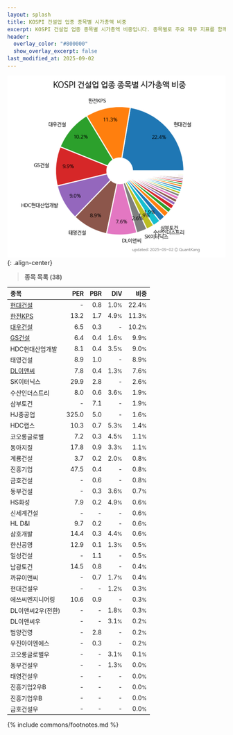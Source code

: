 ```yaml
---
layout: splash
title: KOSPI 건설업 업종 종목별 시가총액 비중
excerpt: KOSPI 건설업 업종 종목별 시가총액 비중입니다. 종목별로 주요 재무 지표를 함께 표시합니다.
header:
  overlay_color: "#800000"
  show_overlay_excerpt: false
last_modified_at: 2025-09-02
---
```



![KOSPI 건설업 업종 종목별 시가총액 비중](/stats/sector/images/kospi_업종_건설업_종목.png){: .align-center}


> **종목 목록 (38)**<a id="list"></a>

| **종목** | **PER** | **PBR** | **DIV** | **비중** |
| :------- | ------: | ------: | ------: | -------: |
| [현대건설](/000720/) | - | 0.8 | 1.0<small>%</small> | 22.4<small>%</small> |
| [한전KPS](/051600/) | 13.2 | 1.7 | 4.9<small>%</small> | 11.3<small>%</small> |
| [대우건설](/047040/) | 6.5 | 0.3 | - | 10.2<small>%</small> |
| [GS건설](/006360/) | 6.4 | 0.4 | 1.6<small>%</small> | 9.9<small>%</small> |
| HDC현대산업개발 | 8.1 | 0.4 | 3.5<small>%</small> | 9.0<small>%</small> |
| 태영건설 | 8.9 | 1.0 | - | 8.9<small>%</small> |
| [DL이앤씨](/375500/) | 7.8 | 0.4 | 1.3<small>%</small> | 7.6<small>%</small> |
| SK이터닉스 | 29.9 | 2.8 | - | 2.6<small>%</small> |
| 수산인더스트리 | 8.0 | 0.6 | 3.6<small>%</small> | 1.9<small>%</small> |
| 삼부토건 | - | 7.1 | - | 1.9<small>%</small> |
| HJ중공업 | 325.0 | 5.0 | - | 1.6<small>%</small> |
| HDC랩스 | 10.3 | 0.7 | 5.3<small>%</small> | 1.4<small>%</small> |
| 코오롱글로벌 | 7.2 | 0.3 | 4.5<small>%</small> | 1.1<small>%</small> |
| 동아지질 | 17.8 | 0.9 | 3.3<small>%</small> | 1.1<small>%</small> |
| 계룡건설 | 3.7 | 0.2 | 2.0<small>%</small> | 0.8<small>%</small> |
| 진흥기업 | 47.5 | 0.4 | - | 0.8<small>%</small> |
| 금호건설 | - | 0.6 | - | 0.8<small>%</small> |
| 동부건설 | - | 0.3 | 3.6<small>%</small> | 0.7<small>%</small> |
| HS화성 | 7.9 | 0.2 | 4.9<small>%</small> | 0.6<small>%</small> |
| 신세계건설 | - | - | - | 0.6<small>%</small> |
| HL D&I | 9.7 | 0.2 | - | 0.6<small>%</small> |
| 삼호개발 | 14.4 | 0.3 | 4.4<small>%</small> | 0.6<small>%</small> |
| 한신공영 | 12.9 | 0.1 | 1.3<small>%</small> | 0.5<small>%</small> |
| 일성건설 | - | 1.1 | - | 0.5<small>%</small> |
| 남광토건 | 14.5 | 0.8 | - | 0.4<small>%</small> |
| 까뮤이앤씨 | - | 0.7 | 1.7<small>%</small> | 0.4<small>%</small> |
| 현대건설우 | - | - | 1.2<small>%</small> | 0.3<small>%</small> |
| 에쓰씨엔지니어링 | 10.6 | 0.9 | - | 0.3<small>%</small> |
| DL이앤씨2우(전환) | - | - | 1.8<small>%</small> | 0.3<small>%</small> |
| DL이앤씨우 | - | - | 3.1<small>%</small> | 0.2<small>%</small> |
| 범양건영 | - | 2.8 | - | 0.2<small>%</small> |
| 우진아이엔에스 | - | 0.3 | - | 0.2<small>%</small> |
| 코오롱글로벌우 | - | - | 3.1<small>%</small> | 0.1<small>%</small> |
| 동부건설우 | - | - | 1.3<small>%</small> | 0.0<small>%</small> |
| 태영건설우 | - | - | - | 0.0<small>%</small> |
| 진흥기업2우B | - | - | - | 0.0<small>%</small> |
| 진흥기업우B | - | - | - | 0.0<small>%</small> |
| 금호건설우 | - | - | - | 0.0<small>%</small> |

{% include commons/footnotes.md %}